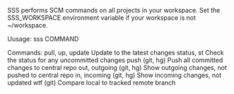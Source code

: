 SSS performs SCM commands on all projects in your workspace. Set the
SSS_WORKSPACE environment variable if your workspace is not ~/workspace.

Uusage:
  sss COMMAND

Commands:
  pull, up, update  Update to the latest changes
  status, st        Check the status for any uncommitted changes
  push              (git, hg) Push all committed changes to central repo
  out, outgoing     (git, hg) Show outgoing changes, not pushed to central repo
  in, incoming      (git, hg) Show incoming changes, not updated
  wtf               (git) Compare local to tracked remote branch
